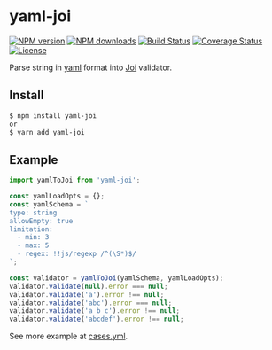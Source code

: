 # yaml-joi

[![NPM version](https://img.shields.io/npm/v/yaml-joi.svg?style=flat)](https://npmjs.org/package/yaml-joi)
[![NPM downloads](http://img.shields.io/npm/dm/yaml-joi.svg?style=flat)](https://npmjs.org/package/yaml-joi)
[![Build Status](https://travis-ci.com/alitajs/yaml-joi.svg?branch=master)](https://travis-ci.com/alitajs/yaml-joi)
[![Coverage Status](https://coveralls.io/repos/github/alitajs/yaml-joi/badge.svg?branch=master)](https://coveralls.io/github/alitajs/yaml-joi?branch=master)
[![License](https://img.shields.io/npm/l/yaml-joi.svg)](https://npmjs.org/package/yaml-joi)

Parse string in [yaml](https://yaml.org/) format into [Joi](https://github.com/hapijs/joi) validator.


## Install

```bash
$ npm install yaml-joi
or
$ yarn add yaml-joi
```

## Example

```js
import yamlToJoi from 'yaml-joi';

const yamlLoadOpts = {};
const yamlSchema = `
type: string
allowEmpty: true
limitation:
  - min: 3
  - max: 5
  - regex: !!js/regexp /^(\S*)$/
`;

const validator = yamlToJoi(yamlSchema, yamlLoadOpts);
validator.validate(null).error === null;
validator.validate('a').error !== null;
validator.validate('abc').error === null;
validator.validate('a b c').error !== null;
validator.validate('abcdef').error !== null;
```

See more example at [cases.yml](https://github.com/alitajs/yaml-joi/blob/master/tests/cases.yml).
